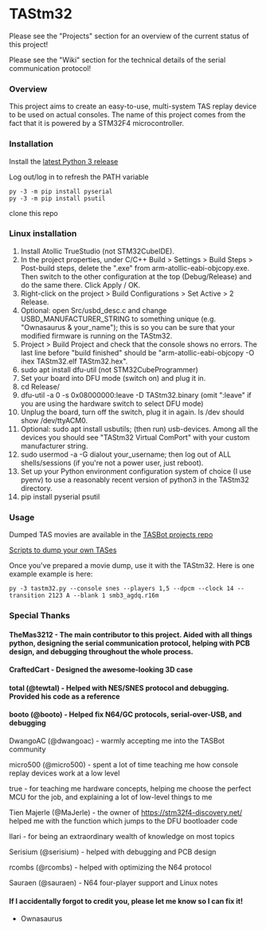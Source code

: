 # TAStm32
Please see the "Projects" section for an overview of the current status of this project!

Please see the "Wiki" section for the technical details of the serial communication protocol!

### Overview

This project aims to create an easy-to-use, multi-system TAS replay device to be used on actual consoles. The name of this project comes from the fact that it is powered by a STM32F4 microcontroller.

### Installation

Install the [latest Python 3 release](https://www.python.org/downloads/windows/)

Log out/log in to refresh the PATH variable

    py -3 -m pip install pyserial
    py -3 -m pip install psutil

clone this repo

### Linux installation

1. Install Atollic TrueStudio (not STM32CubeIDE).
1. In the project properties, under C/C++ Build > Settings > Build Steps > Post-build steps, delete the ".exe" from arm-atollic-eabi-objcopy.exe. Then switch to the other configuration at the top (Debug/Release) and do the same there. Click Apply / OK.
1. Right-click on the project > Build Configurations > Set Active > 2 Release.
1. Optional: open Src/usbd_desc.c and change USBD_MANUFACTURER_STRING to something unique (e.g. "Ownasaurus & your_name"); this is so you can be sure that your modified firmware is running on the TAStm32.
1. Project > Build Project and check that the console shows no errors. The last line before "build finished" should be "arm-atollic-eabi-objcopy -O ihex TAStm32.elf TAStm32.hex".
1. sudo apt install dfu-util (not STM32CubeProgrammer)
1. Set your board into DFU mode (switch on) and plug it in.
1. cd Release/
1. dfu-util -a 0 -s 0x08000000:leave -D TAStm32.binary (omit ":leave" if you are using the hardware switch to select DFU mode)
1. Unplug the board, turn off the switch, plug it in again. ls /dev should show /dev/ttyACM0.
1. Optional: sudo apt install usbutils; (then run) usb-devices. Among all the devices you should see "TAStm32 Virtual ComPort" with your custom manufacturer string.
1. sudo usermod -a -G dialout your_username; then log out of ALL shells/sessions (if you're not a power user, just reboot).
1. Set up your Python environment configuration system of choice (I use pyenv) to use a reasonably recent version of python3 in the TAStm32 directory.
1. pip install pyserial psutil


### Usage

Dumped TAS movies are available in the [TASBot projects repo](https://github.com/dwangoac/TASBot-Projects/tree/master/replayfiles)

[Scripts to dump your own TASes](https://github.com/dwangoac/TASBot-Projects/blob/master/Dump_Scripts/)

Once you've prepared a movie dump, use it with the TAStm32. Here is one example example is here:

    py -3 tastm32.py --console snes --players 1,5 --dpcm --clock 14 --transition 2123 A --blank 1 smb3_agdq.r16m

### Special Thanks
#### TheMas3212 - The main contributor to this project. Aided with all things python, designing the serial communication protocol, helping with PCB design, and debugging throughout the whole process.
#### CraftedCart - Designed the awesome-looking 3D case
#### total (@tewtal) - Helped with NES/SNES protocol and debugging. Provided his code as a reference
#### booto (@booto) - Helped fix N64/GC protocols, serial-over-USB, and debugging

DwangoAC (@dwangoac) - warmly accepting me into the TASBot community

micro500 (@micro500) - spent a lot of time teaching me how console replay devices work at a low level

true - for teaching me hardware concepts, helping me choose the perfect MCU for the job, and explaining a lot of low-level things to me

Tien Majerle (@MaJerle) - the owner of https://stm32f4-discovery.net/ helped me with the function which jumps to the DFU bootloader code

Ilari - for being an extraordinary wealth of knowledge on most topics

Serisium (@serisium) - helped with debugging and PCB design

rcombs (@rcombs) - helped with optimizing the N64 protocol

Sauraen (@sauraen) - N64 four-player support and Linux notes

#### If I accidentally forgot to credit you, please let me know so I can fix it!

 - Ownasaurus
